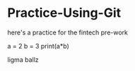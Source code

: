 # Practice-Using-Git
here's a practice for the fintech pre-work

a = 2
b = 3 
print(a*b)

ligma ballz 

